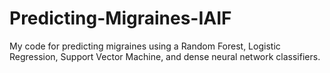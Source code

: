 # Predicting-Migraines-IAIF
My code for predicting migraines using a Random Forest, Logistic Regression, Support Vector Machine, and dense neural network classifiers.
